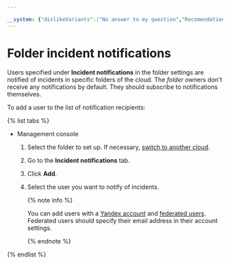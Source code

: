 ```yaml
---

__system: {"dislikeVariants":["No answer to my question","Recomendations didn't help","The content doesn't match title","Other"]}
---
```

# Folder incident notifications

Users specified under **Incident notifications** in the folder settings are notified of incidents in specific folders of the cloud. The _folder_ owners don't receive any notifications by default. They should subscribe to notifications themselves.

To add a user to the list of notification recipients:

{% list tabs %}

- Management console

  1. Select the folder to set up. If necessary, [switch to another cloud](../cloud/switch-cloud.md).

  1. Go to the **Incident notifications** tab.

  1. Click **Add**.

  1. Select the user you want to notify of incidents.

     {% note info %}

     You can add users with a [Yandex account](../../../iam/concepts/index.md#passport) and [federated users](../../../iam/concepts/index.md#saml-federation). Federated users should specify their email address in their account settings.

     {% endnote %}

{% endlist %}

